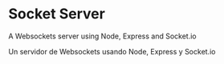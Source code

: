 # Socket Server 
A Websockets server using Node, Express and Socket.io


Un servidor de Websockets usando Node, Express y Socket.io
